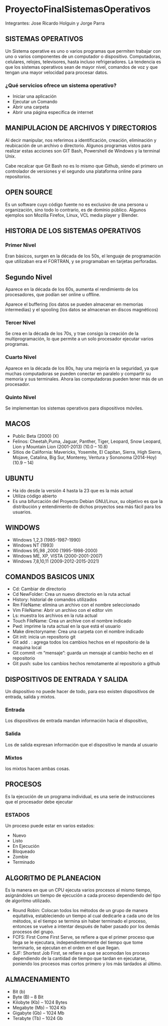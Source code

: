 # ProyectoFinalSistemasOperativos
Integrantes: Jose Ricardo Holguin y Jorge Parra

## SISTEMAS OPERATIVOS

Un Sistema operative es uno o varios programas que permiten trabajar con uno o varios componentes de un computador o dispositivo.
Computadoras, celulares, relojes, televisores, hasta incluso refrigeradores.
La tendencia es que los sistemas operativos sean de mayor nivel, comandos de voz y que tengan una mayor velocidad para procesar datos.

### ¿Qué servicios ofrece un sistema operativo?
-	Iniciar una aplicación
-	Ejecutar un Comando
-	Abrir una carpeta
-	Abrir una página especifica de internet

## MANIPULACION DE ARCHIVOS Y DIRECTORIOS

Al decir manipular, nos referimos a identificación, creación, eliminación y reubicación de un archivo o directorio.
Algunos programas vistos para realizar estas acciones son GIT Bash, Powershell de Windows y la terminal Unix.

Cabe recalcar que Git Bash no es lo mismo que Github, siendo el primero un controlador de versiones y el segundo una plataforma online para repositorios.

## OPEN SOURCE

Es un software cuyo código fuente no es exclusivo de una persona u organización, sino todo lo contrario, es de dominio público.
Algunos ejemplos son Mozilla Firefox, Linux, VCL media player y Blender.

## HISTORIA DE LOS SISTEMAS OPERATIVOS

### Primer Nivel

Eran básicos, surgen en la década de los 50s, el lenguaje de programación que utilizaban era el FORTRAN, y se programaban en tarjetas perforadas.

## Segundo Nivel

Aparece en la década de los 60s, aumenta el rendimiento de los procesadores, que podían ser online u offline.

Aparece el buffering (los datos se pueden almacenar en memorias intermedias) y el spooling (los datos se almacenan en discos magnéticos)

### Tercer Nivel

Se crea en la década de los 70s, y trae consigo la creación de la multiprogramación, lo que permite a un solo procesador ejecutar varios programas.

### Cuarto Nivel

Aparece en la década de los 80s, hay una mejoría en la seguridad, ya que muchas computadoras se pueden conectar en paralelo y compartir su memoria y sus terminales.
Ahora las computadoras pueden tener más de un procesador.

### Quinto Nivel

Se implementan los sistemas operativos para dispositivos móviles.

## MACOS
-	Public Beta (2000) (X)
-	Felinos: Cheetah,Puma, Jaguar, Panther, Tiger, Leopard, Snow Leopard, Lion y Mountain Lion (2001-2013) (10.0 – 10.8)
-	Sitios de California: Mavericks, Yosemite, El Capitan, Sierra, High Sierra, Mojave, Catalina, Big Sur, Monterey, Ventura y Sononoma (2014-Hoy) (10.9 – 14)


## UBUNTU

-	Ha ido desde la versión 4 hasta la 23 que es la más actual
-	Utiliza código abierto
-	Es una bifurcación del Proyecto Debian GNU/Linux, su objetivo es que la distribución y entendimiento de dichos proyectos sea más fácil para los usuarios.

## WINDOWS

-	Windows 1,2,3 (1985-1987-1990)
-	Windows NT (1993)
-	Windows 95,98 ,2000 (1995-1998-2000)
-	Windows ME, XP, VISTA (2000-2001-2007)
-	Windows 7,8,10,11 (2009-2012-2015-2021)

## COMANDOS BASICOS UNIX

-	Cd: Cambiar de directorio
-	Cd NewFolder: Crea un nuevo directorio en la ruta actual
-	History: historial de comandos utilizados
-	Rm FileName: elimina un archivo con el nombre seleccionado
-	Vim FileName: Abrir un archivo con el editor vim
-	Ls: muestra los archivos en la ruta actual
-	Touch FileName: Crea un archive con el nombre indicado
-	Pwd: imprime la ruta actual en la que está el usuario
-	Make directoryname: Crea una carpeta con el nombre indicado
-	Git init: inicia un repositorio git
-	Git add . : agrega todos los cambios hechos en el repositorio de la maquina local
-	Git commit -m “mensaje”: guarda un mensaje al cambio hecho en el repositorio
-	Git push: sube los cambios hechos remotamente al repositorio a github

## DISPOSITIVOS DE ENTRADA Y SALIDA

Un dispositivo no puede hacer de todo, para eso existen dispositivos de entrada, salida y mixtos.

### Entrada
Los dispositivos de entrada mandan información hacia el dispositivo, 

### Salida
Los de salida expresan información que el dispositivo le manda al usuario 

### Mixtos
los mixtos hacen ambas cosas.

## PROCESOS

Es la ejecución de un programa individual, es una serie de instrucciones que el procesador debe ejecutar

### ESTADOS
Un proceso puede estar en varios estados: 
-	Nuevo
-	Listo
-	En Ejecución
-	Bloqueado
-	Zombie
-	Terminado

## ALGORITMO DE PLANEACION

Es la manera en que un CPU ejecuta varios procesos al mismo tiempo, asignándoles un tiempo de ejecución a cada proceso dependiendo del tipo de algoritmo utilizado.

-	Round Robin: Colocan todos los métodos de un grupo de manera equitativa, estableciendo un tiempo al cual dedicarle a cada uno de los métodos, si el tiempo se termina sin haber terminado el proceso, entonces se vuelve a intentar después de haber pasado por los demás procesos del grupo.
-	FCFS: First Come First Serve, se refiere a que el primer proceso que llega se le ejecutara, independientemente del tiempo que tome terminarlo, se ejecutan en el orden en el que llegan.
-	SJF: Shortest Job First, se refiere a que se acomodan los proceso dependiendo de la cantidad de tiempo que tardan en ejecutarse, poniendo los procesos mas cortos primero y los más tardados al último.

## ALMACENAMIENTO
-	Bit (b)
-	Byte (B) – 8 Bit
-	Kilobyte (Kb) – 1024 Bytes
-	Megabyte (Mb) – 1024 Kb
-	Gigabyte (Gb) – 1024 Mb
-	Terabyte (Tb) – 1024 Gb
